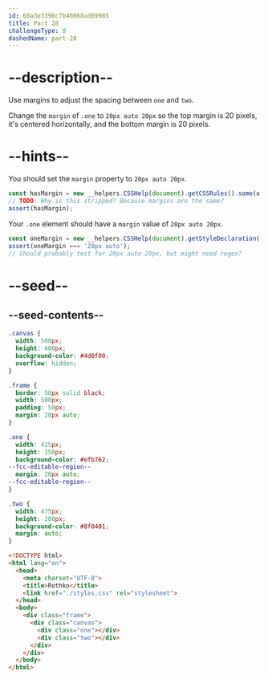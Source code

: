 ```yaml
---
id: 60a3e3396c7b40068ad69985
title: Part 28
challengeType: 0
dashedName: part-28
---
```


# --description--

Use margins to adjust the spacing between `one` and `two`.

Change the `margin` of `.one` to `20px auto 20px` so the top margin is 20 pixels, it's centered horizontally, and the bottom margin is 20 pixels.

# --hints--

You should set the `margin` property to `20px auto 20px`.

```js
const hasMargin = new __helpers.CSSHelp(document).getCSSRules().some(x => x.style.margin === '20px auto');
// TODO: Why is this stripped? Because margins are the same?
assert(hasMargin);
```

Your `.one` element should have a `margin` value of `20px auto 20px`.

```js
const oneMargin = new __helpers.CSSHelp(document).getStyleDeclaration('.one').getPropertyValue('margin');
assert(oneMargin === '20px auto');
// Should probably test for 20px auto 20px, but might need regex?
```

# --seed--

## --seed-contents--

```css
.canvas {
  width: 500px;
  height: 600px;
  background-color: #4d0f00;
  overflow: hidden;
}

.frame {
  border: 50px solid black;
  width: 500px;
  padding: 50px;
  margin: 20px auto;
}

.one {
  width: 425px;
  height: 150px;
  background-color: #efb762;
--fcc-editable-region--
  margin: 20px auto;
--fcc-editable-region--
}

.two {
  width: 475px;
  height: 200px;
  background-color: #8f0401;
  margin: auto;
}
```

```html
<!DOCTYPE html>
<html lang="en">
  <head>
    <meta charset="UTF-8">
    <title>Rothko</title>
    <link href="./styles.css" rel="stylesheet">
  </head>
  <body>
    <div class="frame">
      <div class="canvas">
        <div class="one"></div>
        <div class="two"></div>
      </div>
    </div>
  </body>
</html>
```
